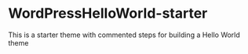# WordPressHelloWorld-starter
This is a starter theme with commented steps for building a Hello World theme
